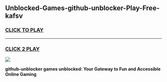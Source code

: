 
## Unblocked-Games-github-unblocker-Play-Free-kafsv
<h3>
<a href="https://premium76.site?title=github-unblocker&ref=21A">CLICK TO PLAY</a></h3>
<hr>

<h3>
<a href="https://premium76.site?title=github-unblocker&ref=21A">CLICK 2 PLAY</a>
  
</h3>

<a href="https://premium76.site?title=github-unblocker&ref=21A"><img src="https://clearcache.store/games.png"></a>


**github-unblocker games unblocked: Your Gateway to Fun and Accessible Online Gaming**

